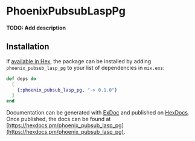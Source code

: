 # PhoenixPubsubLaspPg

**TODO: Add description**

## Installation

If [available in Hex](https://hex.pm/docs/publish), the package can be installed
by adding `phoenix_pubsub_lasp_pg` to your list of dependencies in `mix.exs`:

```elixir
def deps do
  [
    {:phoenix_pubsub_lasp_pg, "~> 0.1.0"}
  ]
end
```

Documentation can be generated with [ExDoc](https://github.com/elixir-lang/ex_doc)
and published on [HexDocs](https://hexdocs.pm). Once published, the docs can
be found at [https://hexdocs.pm/phoenix_pubsub_lasp_pg](https://hexdocs.pm/phoenix_pubsub_lasp_pg).

